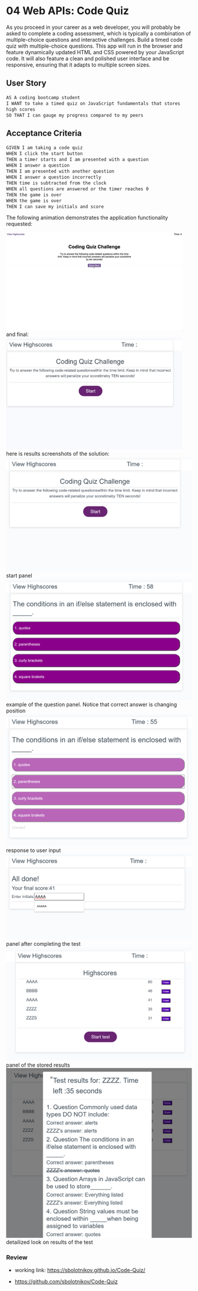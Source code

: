 # 04 Web APIs: Code Quiz

As you proceed in your career as a web developer, you will probably be asked to complete a coding assessment, which is typically a combination of multiple-choice questions and interactive challenges. Build a timed code quiz with multiple-choice questions. This app will run in the browser and feature dynamically updated HTML and CSS powered by your JavaScript code. It will also feature a clean and polished user interface and be responsive, ensuring that it adapts to multiple screen sizes.

## User Story

```
AS A coding bootcamp student
I WANT to take a timed quiz on JavaScript fundamentals that stores high scores
SO THAT I can gauge my progress compared to my peers
```

## Acceptance Criteria

```
GIVEN I am taking a code quiz
WHEN I click the start button
THEN a timer starts and I am presented with a question
WHEN I answer a question
THEN I am presented with another question
WHEN I answer a question incorrectly
THEN time is subtracted from the clock
WHEN all questions are answered or the timer reaches 0
THEN the game is over
WHEN the game is over
THEN I can save my initials and score
```

The following animation demonstrates the application functionality requested:

![code quiz](assets/04-web-apis-homework-demo.gif)
and final:
![code quiz](assets/results.gif)
here is results screenshots of the solution:
![code quiz](assets/1-start-panel.png) 
start panel
![code quiz](assets/2-example-of-the-question.png) 
example of the question panel. Notice that correct answer is changing position
![code quiz](assets/3-example-of-the-response-to-user-input.png)
response to user input
![code quiz](assets/4-enter-results-form.png) 
panel after completing the test
![code quiz](assets/5-display-of-the-stored-results.png) 
panel of the stored results
![code quiz](assets/6-detailed-look-of-the-individual-results.png)
detailized look on results of the test 



### Review


* working link: https://sbolotnikov.github.io/Code-Quiz/

* https://github.com/sbolotnikov/Code-Quiz


